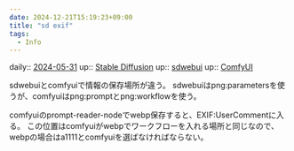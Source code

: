 ```yaml
---
date: 2024-12-21T15:19:23+09:00
title: "sd exif"
tags:
  - Info
---
```


daily:: [2024-05-31](/Daily_Note/2024-05-31.md)
up:: [Stable Diffusion](../Bar/Stable%20Diffusion.md)
up:: [sdwebui](../Bar/App/stable-diffusion-webui.md)
up:: [ComfyUI](../Bar/App/ComfyUI.md)

sdwebuiとcomfyuiで情報の保存場所が違う。
sdwebuiはpng:parametersを使うが、comfyuiはpng:promptとpng:workflowを使う。

comfyuiのprompt-reader-nodeでwebp保存すると、EXIF:UserCommentに入る。
この位置はcomfyuiがwebpでワークフローを入れる場所と同じなので、webpの場合はa1111とcomfyuiを選ばなければならない。

